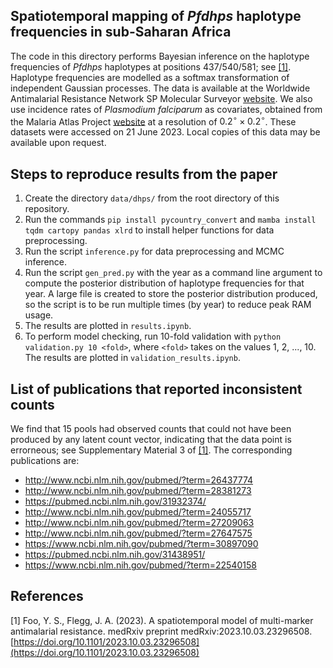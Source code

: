 ## Spatiotemporal mapping of *Pfdhps* haplotype frequencies in sub-Saharan Africa 

The code in this directory performs Bayesian inference on the haplotype frequencies of *Pfdhps* haplotypes at positions 437/540/581; see [[1]](#1). Haplotype frequencies are modelled as a softmax transformation of independent Gaussian processes. The data is available at the Worldwide Antimalarial Resistance Network SP Molecular Surveyor [website](https://www.wwarn.org/dhfr-dhps-surveyor). We also use incidence rates of *Plasmodium falciparum* as covariates, obtained from the Malaria Atlas Project [website](https://data.malariaatlas.org/trends?year=2020&metricGroup=Malaria&geographicLevel=pixel&metricSubcategory=Pf&metricType=rate&metricName=incidence) at a resolution of $0.2^\circ\times 0.2^\circ$. These datasets were accessed on 21 June 2023. Local copies of this data may be available upon request.

## Steps to reproduce results from the paper
1. Create the directory `data/dhps/` from the root directory of this repository.
2. Run the commands `pip install pycountry_convert` and `mamba install tqdm cartopy pandas xlrd` to install helper functions for data preprocessing.
3. Run the script `inference.py` for data preprocessing and MCMC inference.
4. Run the script `gen_pred.py` with the year as a command line argument to compute the posterior distribution of haplotype frequencies for that year. A large file is created to store the posterior distribution produced, so the script is to be run multiple times (by year) to reduce peak RAM usage.
5. The results are plotted in `results.ipynb`.
6. To perform model checking, run 10-fold validation with `python validation.py 10 <fold>`, where `<fold>` takes on the values 1, 2, ..., 10. The results are plotted in `validation_results.ipynb`.

## List of publications that reported inconsistent counts

We find that 15 pools had observed counts that could not have been produced by any latent count vector, indicating that the data point is errorneous; see Supplementary Material 3 of [[1]](#1). The corresponding publications are:
- http://www.ncbi.nlm.nih.gov/pubmed/?term=26437774
- http://www.ncbi.nlm.nih.gov/pubmed/?term=28381273
- https://pubmed.ncbi.nlm.nih.gov/31932374/
- http://www.ncbi.nlm.nih.gov/pubmed/?term=24055717
- http://www.ncbi.nlm.nih.gov/pubmed/?term=27209063
- http://www.ncbi.nlm.nih.gov/pubmed/?term=27647575
- https://www.ncbi.nlm.nih.gov/pubmed/?term=30897090
- https://pubmed.ncbi.nlm.nih.gov/31438951/
- https://www.ncbi.nlm.nih.gov/pubmed/?term=22540158

## References

<a id="1">[1]</a> 
Foo, Y. S., Flegg, J. A. (2023). A spatiotemporal model of multi-marker antimalarial resistance. medRxiv preprint medRxiv:2023.10.03.23296508. [https://doi.org/10.1101/2023.10.03.23296508](https://doi.org/10.1101/2023.10.03.23296508)
